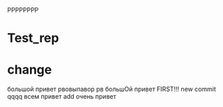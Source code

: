 РРРРРРРР
# Test_rep
# change
большой привет
рвовыпавор
рв
большOй привет
FIRST!!!
new commit
qqqq
всем привет
add
очень привет
